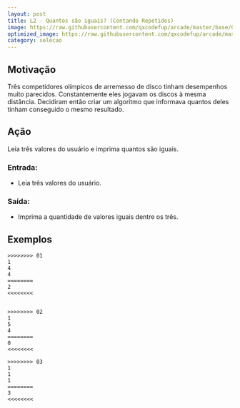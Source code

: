 ```yaml
---
layout: post
title: L2 - Quantos são iguais? (Contando Repetidos)
image: https://raw.githubusercontent.com/qxcodefup/arcade/master/base/014/__capa.jpg
optimized_image: https://raw.githubusercontent.com/qxcodefup/arcade/master/base/.thumb/014/Readme.jpg
category: selecao
---
```

<!-- DON'T EDIT THIS FILE, GENERATED BY SCRIPT -->
<!-- DON'T EDIT THIS FILE, GENERATED BY SCRIPT -->
<!-- DON'T EDIT THIS FILE, GENERATED BY SCRIPT -->
<!-- DON'T EDIT THIS FILE, GENERATED BY SCRIPT -->
<!-- DON'T EDIT THIS FILE, GENERATED BY SCRIPT -->



## Motivação

Três competidores olímpicos de arremesso de disco tinham desempenhos muito parecidos. Constantemente eles jogavam os discos à mesma distância. Decidiram então criar um algoritmo que informava quantos deles tinham conseguido o mesmo resultado.

## Ação

Leia três valores do usuário e imprima quantos são iguais.

### Entrada:
- Leia três valores do usuário.
### Saída:
- Imprima a quantidade de valores iguais dentre os três.


## Exemplos

```
>>>>>>>> 01
1
4
4
========
2
<<<<<<<<


>>>>>>>> 02
1
5
4
========
0
<<<<<<<<

>>>>>>>> 03
1
1
1
========
3
<<<<<<<<
```


